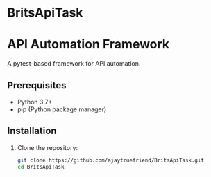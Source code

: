 # BritsApiTask
# API Automation Framework

A pytest-based framework for API automation.

## Prerequisites
- Python 3.7+
- pip (Python package manager)

## Installation
1. Clone the repository:
   ```bash
   git clone https://github.com/ajaytruefriend/BritsApiTask.git
   cd BritsApiTask
